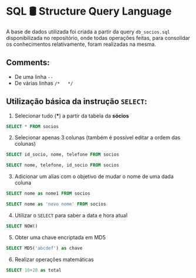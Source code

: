 # SQL 🛢️ Structure Query Language

A base de dados utilizada foi criada a partir da query ```db_socios.sql``` disponibilizada no repositório, onde todas operações feitas, para consolidar os conhecimentos relativamente, foram realizadas na mesma.

## Comments:
- De uma linha ```--```
- De várias linhas ```/*   */```

## Utilização básica da instrução ```SELECT```:

1. Selecionar tudo (**\***) a partir da tabela da **sócios**
```sql
SELECT * FROM socios
```

2. Selecionar apenas 3 colunas (também é possível editar a ordem das colunas)
```sql
SELECT id_socio, nome, telefone FROM socios
```
```sql
SELECT nome, telefone, id_socio FROM socios
```

3. Adicionar um alias com o objetivo de mudar o nome de uma dada coluna
```sql
SELECT nome as nome1 FROM socios
```
```sql
SELECT nome as 'novo nome' FROM socios
```

4. Utilizar o ```SELECT``` para saber a data e hora atual
```sql
SELECT NOW()
```

5. Obter uma chave encriptada em MD5
```sql
SELECT MD5('abcdef') as chave
```

6. Realizar operações matemáticas
```sql
SELECT 10+20 as total
```

